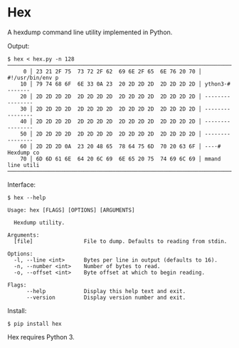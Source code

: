 
# Hex

A hexdump command line utility implemented in Python.

Output:

    $ hex < hex.py -n 128
    ────────────────────────────────────────────────────────────────────────────────
         0 │ 23 21 2F 75  73 72 2F 62  69 6E 2F 65  6E 76 20 70 │ #!/usr/bin/env p
        10 │ 79 74 68 6F  6E 33 0A 23  20 2D 2D 2D  2D 2D 2D 2D │ ython3·# -------
        20 │ 2D 2D 2D 2D  2D 2D 2D 2D  2D 2D 2D 2D  2D 2D 2D 2D │ ----------------
        30 │ 2D 2D 2D 2D  2D 2D 2D 2D  2D 2D 2D 2D  2D 2D 2D 2D │ ----------------
        40 │ 2D 2D 2D 2D  2D 2D 2D 2D  2D 2D 2D 2D  2D 2D 2D 2D │ ----------------
        50 │ 2D 2D 2D 2D  2D 2D 2D 2D  2D 2D 2D 2D  2D 2D 2D 2D │ ----------------
        60 │ 2D 2D 2D 0A  23 20 48 65  78 64 75 6D  70 20 63 6F │ ---·# Hexdump co
        70 │ 6D 6D 61 6E  64 20 6C 69  6E 65 20 75  74 69 6C 69 │ mmand line utili
    ────────────────────────────────────────────────────────────────────────────────

Interface:

    $ hex --help

    Usage: hex [FLAGS] [OPTIONS] [ARGUMENTS]

      Hexdump utility.

    Arguments:
      [file]                File to dump. Defaults to reading from stdin.

    Options:
      -l, --line <int>      Bytes per line in output (defaults to 16).
      -n, --number <int>    Number of bytes to read.
      -o, --offset <int>    Byte offset at which to begin reading.

    Flags:
          --help            Display this help text and exit.
          --version         Display version number and exit.

Install:

    $ pip install hex

Hex requires Python 3.

